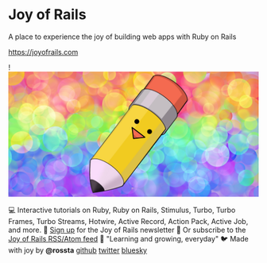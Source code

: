 # Joy of Rails

A place to experience the joy of building web apps with Ruby on Rails

https://joyofrails.com

!![Pencil](./pencil.jpg 'Made with pencils')

💻 Interactive tutorials on Ruby, Ruby on Rails, Stimulus, Turbo, Turbo Frames, Turbo Streams, Hotwire, Active Record, Action Pack, Active Job, and more.
🔭 [Sign up](https://joyofrails.com/#newsletter-signup) for the Joy of Rails newsletter
🛜 Or subscribe to the [Joy of Rails RSS/Atom feed](https://joyofrails.com/feed)
🌱 "Learning and growing, everyday"
🐦 Made with joy by **@rossta** [github](https://github.com/rossta) [twitter](https://x.com/rossta) [bluesky](https://bsky.app/profile/rossta.net)
